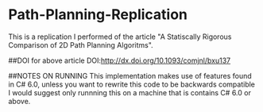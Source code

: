 # Path-Planning-Replication

This is a replication I performed of the article "A Statiscally Rigorous Comparison of 2D Path Planning Algoritms".

##DOI for above article
DOI:http://dx.doi.org/10.1093/comjnl/bxu137

##NOTES ON RUNNING
This implementation makes use of features found in C# 6.0, unless you want to rewrite this code to be backwards compatible
I would suggest only runnning this on a machine that is contains C# 6.0 or above.
